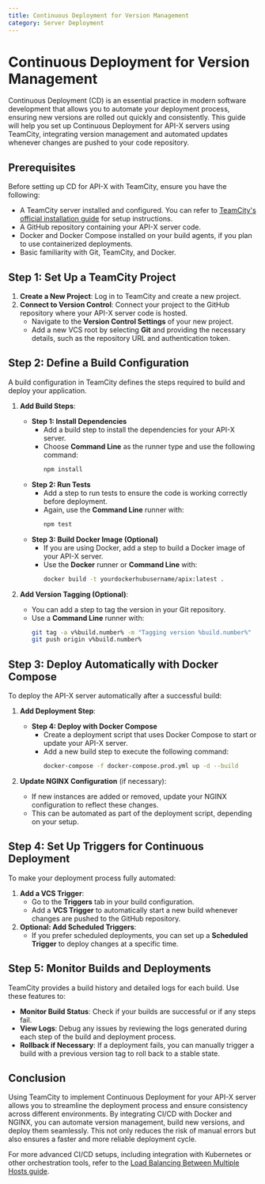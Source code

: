 ```yaml
---
title: Continuous Deployment for Version Management
category: Server Deployment
---
```

# Continuous Deployment for Version Management

Continuous Deployment (CD) is an essential practice in modern software development that allows you to automate your deployment process, ensuring new versions are rolled out quickly and consistently. This guide will help you set up Continuous Deployment for API-X servers using TeamCity, integrating version management and automated updates whenever changes are pushed to your code repository.

## Prerequisites

Before setting up CD for API-X with TeamCity, ensure you have the following:

- A TeamCity server installed and configured. You can refer to [TeamCity's official installation guide](https://www.jetbrains.com/teamcity/documentation/#Installation) for setup instructions.
- A GitHub repository containing your API-X server code.
- Docker and Docker Compose installed on your build agents, if you plan to use containerized deployments.
- Basic familiarity with Git, TeamCity, and Docker.

## Step 1: Set Up a TeamCity Project

1. **Create a New Project**: Log in to TeamCity and create a new project.
2. **Connect to Version Control**: Connect your project to the GitHub repository where your API-X server code is hosted.
   - Navigate to the **Version Control Settings** of your new project.
   - Add a new VCS root by selecting **Git** and providing the necessary details, such as the repository URL and authentication token.

## Step 2: Define a Build Configuration

A build configuration in TeamCity defines the steps required to build and deploy your application.

1. **Add Build Steps**:
   - **Step 1: Install Dependencies**
     - Add a build step to install the dependencies for your API-X server.
     - Choose **Command Line** as the runner type and use the following command:
       ```sh
       npm install
       ```
   - **Step 2: Run Tests**
     - Add a step to run tests to ensure the code is working correctly before deployment.
     - Again, use the **Command Line** runner with:
       ```sh
       npm test
       ```
   - **Step 3: Build Docker Image (Optional)**
     - If you are using Docker, add a step to build a Docker image of your API-X server.
     - Use the **Docker** runner or **Command Line** with:
       ```sh
       docker build -t yourdockerhubusername/apix:latest .
       ```

2. **Add Version Tagging (Optional)**:
   - You can add a step to tag the version in your Git repository.
   - Use a **Command Line** runner with:
     ```sh
     git tag -a v%build.number% -m "Tagging version %build.number%"
     git push origin v%build.number%
     ```

## Step 3: Deploy Automatically with Docker Compose

To deploy the API-X server automatically after a successful build:

1. **Add Deployment Step**:
   - **Step 4: Deploy with Docker Compose**
     - Create a deployment script that uses Docker Compose to start or update your API-X server.
     - Add a new build step to execute the following command:
       ```sh
       docker-compose -f docker-compose.prod.yml up -d --build
       ```

2. **Update NGINX Configuration** (if necessary):
   - If new instances are added or removed, update your NGINX configuration to reflect these changes.
   - This can be automated as part of the deployment script, depending on your setup.

## Step 4: Set Up Triggers for Continuous Deployment

To make your deployment process fully automated:

1. **Add a VCS Trigger**:
   - Go to the **Triggers** tab in your build configuration.
   - Add a **VCS Trigger** to automatically start a new build whenever changes are pushed to the GitHub repository.
2. **Optional: Add Scheduled Triggers**:
   - If you prefer scheduled deployments, you can set up a **Scheduled Trigger** to deploy changes at a specific time.

## Step 5: Monitor Builds and Deployments

TeamCity provides a build history and detailed logs for each build. Use these features to:

- **Monitor Build Status**: Check if your builds are successful or if any steps fail.
- **View Logs**: Debug any issues by reviewing the logs generated during each step of the build and deployment process.
- **Rollback if Necessary**: If a deployment fails, you can manually trigger a build with a previous version tag to roll back to a stable state.

## Conclusion

Using TeamCity to implement Continuous Deployment for your API-X server allows you to streamline the deployment process and ensure consistency across different environments. By integrating CI/CD with Docker and NGINX, you can automate version management, build new versions, and deploy them seamlessly. This not only reduces the risk of manual errors but also ensures a faster and more reliable deployment cycle.

For more advanced CI/CD setups, including integration with Kubernetes or other orchestration tools, refer to the [Load Balancing Between Multiple Hosts guide](./Load_Balancing_Between_Multiple_Hosts.md).
